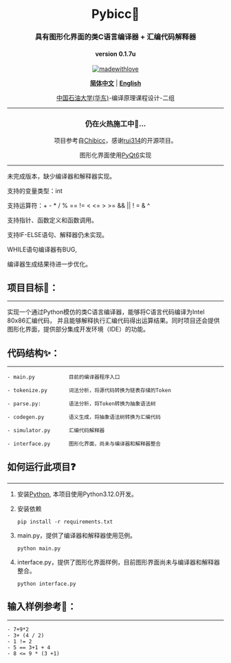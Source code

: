 <div align="center">
<h1> Pybicc💯</h1>

### 具有图形化界面的类C语言编译器 + 汇编代码解释器


#### version 0.1.7u


[![madewithlove](https://img.shields.io/badge/made_with-%E2%9D%A4-red?style=for-the-badge&labelColor=orange)](https://github.com/TochusC/ai-assistant-teaching-website)

[**简体中文**](./README.md) | [**English**](./docs/en/README.md)


[中国石油大学(华东)](https://upc.edu.cn/)-编译原理课程设计-二组

---

<div align="center">

### 仍在火热施工中🔨...

项目参考自[Chibicc](https://github.com/rui314/chibicc)，感谢[rui314](https://github.com/rui314)的开源项目。

图形化界面使用[PyQt6](https://riverbankcomputing.com/software/pyqt/intro)实现

</div>

</div>

---
未完成版本，缺少编译器和解释器实现。

支持的变量类型：int

支持运算符：+ - * / % == != < <= > >= && || ! = & ^

支持指针、函数定义和函数调用。

支持IF-ELSE语句、解释器仍未实现。

WHILE语句编译器有BUG,

编译器生成结果待进一步优化。

## 项目目标🎯：

---

   实现一个通过Python模仿的类C语言编译器，能够将C语言代码编译为Intel 80x86汇编代码，
   并且能够解释执行汇编代码得出运算结果。同时项目还会提供图形化界面，提供部分集成开发环境（IDE）的功能。

## 代码结构✨：

---

    - main.py           目前的编译器程序入口

    - tokenize.py       词法分析，将源代码转换为链表存储的Token

    - parse.py:         语法分析，将Token转换为抽象语法树

    - codegen.py        语义生成，将抽象语法树转换为汇编代码

    - simulator.py      汇编代码解释器

    - interface.py      图形化界面，尚未与编译器和解释器整合

## 如何运行此项目❓

---

1. 安装[Python](https://www.python.org/), 本项目使用Python3.12.0开发。
2. 安装依赖
    ```shell
    pip install -r requirements.txt
    ```
1. main.py，提供了编译器和解释器使用范例。
    ```shell
    python main.py
    ```
1. interface.py，提供了图形化界面样例，目前图形界面尚未与编译器和解释器整合。

    ```shell
    python interface.py
    ```
   
   

## 输入样例参考👾：

---
    - 7+9*2
    - 3+ (4 / 2)
    - 1 != 2
    - 5 == 3+1 + 4
    - 8 <= 9 * (3 +1)
